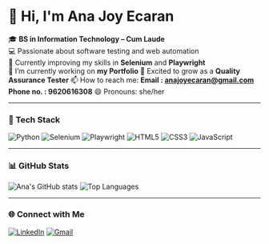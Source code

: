 # 👋 Hi, I'm Ana Joy Ecaran

🎓 **BS in Information Technology – Cum Laude**  
💻 Passionate about software testing and web automation  
🌱 Currently improving my skills in **Selenium** and **Playwright**  
🔭 I’m currently working on **my Portfolio**
🚀 Excited to grow as a **Quality Assurance Tester**
📫 How to reach me: 
  **Email : anajoyecaran@gmail.com**
  **Phone no. : 9620616308**
😄 Pronouns: she/her

---

### 🧰 Tech Stack
![Python](https://img.shields.io/badge/Python-3776AB?logo=python&logoColor=white)
![Selenium](https://img.shields.io/badge/Selenium-43B02A?logo=selenium&logoColor=white)
![Playwright](https://img.shields.io/badge/Playwright-2EAD33?logo=microsoft&logoColor=white)
![HTML5](https://img.shields.io/badge/HTML5-E34F26?logo=html5&logoColor=white)
![CSS3](https://img.shields.io/badge/CSS3-1572B6?logo=css3&logoColor=white)
![JavaScript](https://img.shields.io/badge/JavaScript-F7DF1E?logo=javascript&logoColor=black)

---

### 📊 GitHub Stats
![Ana's GitHub stats](https://github-readme-stats.vercel.app/api?username=lilithaj1111&show_icons=true&theme=tokyonight)
![Top Languages](https://github-readme-stats.vercel.app/api/top-langs/?username=lilithaj1111&layout=compact&theme=tokyonight)

---

### 🌐 Connect with Me
[![LinkedIn](https://img.shields.io/badge/LinkedIn-blue?logo=linkedin&logoColor=white)](https://www.linkedin.com/in/ana-joy-ecaran/)
[![Gmail](https://img.shields.io/badge/Gmail-red?logo=gmail&logoColor=white)](mailto:anajoyecaran@gmail.com)
